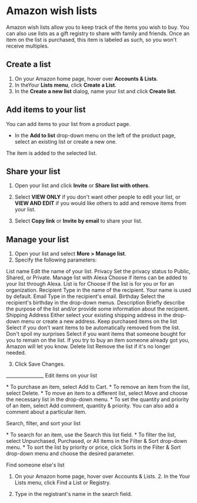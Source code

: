 # Amazon wish lists

Amazon wish lists allow you to keep track of the items you wish to buy.
You can also use lists as a gift registry to share with family and
friends. Once an item on the list is purchased, this item is labeled as
such, so you won't receive multiples.

## Create a list

1. On your Amazon home page, hover over **Accounts & Lists**. 
2. In theYour **Lists menu**, click **Create a List**.
3. In the **Create a new list** dialog, name your list and click **Create
list**.

## Add items to your list

You can add items to your list from a product page.

- In the **Add to list** drop-down menu on the left of the product page,
select an existing list or create a new one.

The item is added to the selected list.

## Share your list

1. Open your list and click **Invite** or **Share list with others**.

2. Select **VIEW ONLY** if you don't want other people to edit your list,
or **VIEW AND EDIT** if you would like others to add and remove items from
your list. 
3. Select **Copy link** or **Invite by email** to share your list.

## Manage your list  

1. Open your list and select **More > Manage list**. 
2. Specify the following parameters:

List name Edit the name of your list. Privacy Set the privacy status to
Public, Shared, or Private. Manage list with Alexa Choose if items can
be added to your list through Alexa. List is for Choose if the list is
for you or for an organization. Recipient Type in the name of the
recipient. Your name is used by default. Email Type in the recipient's
email. Birthday Select the recipient's birthday in the drop-down menus.
Description Briefly describe the purpose of the list and/or provide some
information about the recipient. Shipping Address Either select your
existing shipping address in the drop-down menu or create a new address.
Keep purchased items on the list Select if you don't want items to be
automatically removed from the list. Don't spoil my surprises Select if
you want items that someone bought for you to remain on the list. If you
try to buy an item someone already got you, Amazon will let you know.
Delete list Remove the list if it's no longer needed.

3. Click Save Changes.

\_\_\_\_\_\_\_\_\_\_\_\_\_\_\_\_ Edit items on your list

\* To purchase an item, select Add to Cart. \* To remove an item from
the list, select Delete. \* To move an item to a different list, select
Move and choose the necessary list in the drop-down menu. \* To set the
quantity and priority of an item, select Add comment, quantity &
priority. You can also add a comment about a particular item.

Search, filter, and sort your list

\* To search for an item, use the Search this list field. \* To filter
the list, select Unpurchased, Purchased, or All items in the Filter &
Sort drop-down menu. \* To sort the list by priority or price, click
Sorts in the Filter & Sort drop-down menu and choose the desired
parameter.

Find someone else's list

 1. On your Amazon home page, hover over Accounts & Lists. 2. In the
Your Lists menu, click Find a List or Registry.

3. Type in the registrant's name in the search field.
